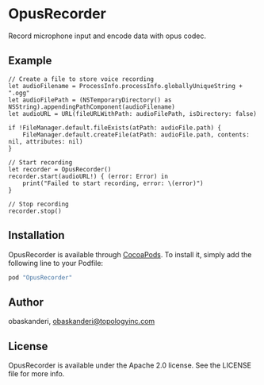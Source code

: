 # OpusRecorder

Record microphone input and encode data with opus codec.

## Example

	// Create a file to store voice recording
	let audioFilename = ProcessInfo.processInfo.globallyUniqueString + ".ogg"
    let audioFilePath = (NSTemporaryDirectory() as NSString).appendingPathComponent(audioFilename)
   	let audioURL = URL(fileURLWithPath: audioFilePath, isDirectory: false)

	if !FileManager.default.fileExists(atPath: audioFile.path) {
    	FileManager.default.createFile(atPath: audioFile.path, contents: nil, attributes: nil)
    }

	// Start recording
	let recorder = OpusRecorder()
	recorder.start(audioURL!) { (error: Error) in
		print("Failed to start recording, error: \(error)")
	}

    // Stop recording
    recorder.stop()

## Installation

OpusRecorder is available through [CocoaPods](http://cocoapods.org). To install
it, simply add the following line to your Podfile:

```ruby
pod "OpusRecorder"
```

## Author

obaskanderi, obaskanderi@topologyinc.com

## License

OpusRecorder is available under the Apache 2.0 license. See the LICENSE file for more info.
